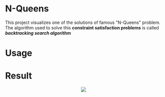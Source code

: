 # N-Queens
This project visualizes one of the solutions of famous "N-Queens" problem.
The algorithm used to solve this **constraint satisfaction problems** is called **_backtracking search algorithm_**
# Usage

# Result
<p align="center">
  <img src="http://i.imgur.com/hiwZ487.png" />
</p>
